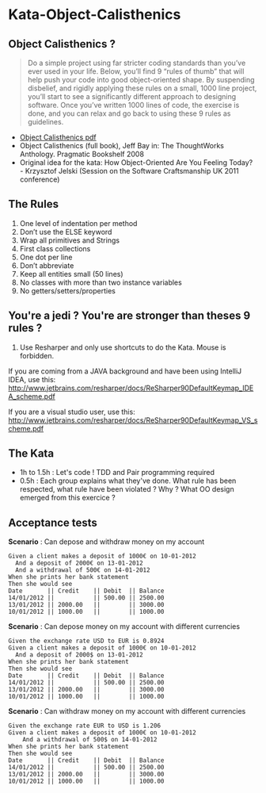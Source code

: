 # Kata-Object-Calisthenics


Object Calisthenics ?
---------

>Do a simple project using far stricter coding standards than you’ve ever used in your life.
>Below, you’ll find 9 “rules of thumb” that will help push your code into good object-oriented
>shape.
>By suspending disbelief, and rigidly applying these rules on a small, 1000 line project, you’ll
>start to see a significantly different approach to designing software. Once you’ve written 1000
>lines of code, the exercise is done, and you can relax and go back to using these 9 rules as
>guidelines.

-  [Object Calisthenics pdf](http://www.cs.helsinki.fi/u/luontola/tdd-2009/ext/ObjectCalisthenics.pdf)
-  Object Calisthenics (full book), Jeff Bay in: The ThoughtWorks Anthology.
Pragmatic Bookshelf 2008
-  Original idea for the kata: How Object-Oriented Are You Feeling Today? - Krzysztof Jelski (Session on the Software Craftsmanship UK 2011 conference)

The Rules
---------

1. One level of indentation per method
2. Don’t use the ELSE keyword
3. Wrap all primitives and Strings
4. First class collections
5. One dot per line
6. Don’t abbreviate
7. Keep all entities small (50 lines)
8. No classes with more than two instance variables
9. No getters/setters/properties

You're a jedi ? You're are stronger than theses 9 rules ?
----------
1. Use Resharper and only use shortcuts to do the Kata. Mouse is forbidden. 

If you are coming from a JAVA background and have been using IntelliJ IDEA, use this:
http://www.jetbrains.com/resharper/docs/ReSharper90DefaultKeymap_IDEA_scheme.pdf

If you are a visual studio user, use this:
http://www.jetbrains.com/resharper/docs/ReSharper90DefaultKeymap_VS_scheme.pdf

The Kata
---------
- 1h to 1.5h : Let's code ! TDD and Pair programming required
- 0.5h : Each group explains what they've done. What rule has been respected, what rule have been violated ? Why ?  What OO design emerged from this exercice ?

Acceptance tests
---------
**Scenario** : Can depose and withdraw money on my account

```
Given a client makes a deposit of 1000€ on 10-01-2012
  And a deposit of 2000€ on 13-01-2012
  And a withdrawal of 500€ on 14-01-2012
When she prints her bank statement
Then she would see
Date       || Credit    || Debit  || Balance
14/01/2012 ||           || 500.00 || 2500.00
13/01/2012 || 2000.00   ||        || 3000.00
10/01/2012 || 1000.00   ||        || 1000.00
```

**Scenario** : Can depose money on my account with different currencies

```
Given the exchange rate USD to EUR is 0.8924 
Given a client makes a deposit of 1000€ on 10-01-2012
  And a deposit of 2000$ on 13-01-2012
When she prints her bank statement
Then she would see
Date       || Credit    || Debit  || Balance
14/01/2012 ||           || 500.00 || 2500.00
13/01/2012 || 2000.00   ||        || 3000.00
10/01/2012 || 1000.00   ||        || 1000.00
```

**Scenario** : Can withdraw money on my account with different currencies

```
Given the exchange rate EUR to USD is 1.206 
Given a client makes a deposit of 1000€ on 10-01-2012
    And a withdrawal of 500$ on 14-01-2012
When she prints her bank statement
Then she would see
Date       || Credit    || Debit  || Balance
14/01/2012 ||           || 500.00 || 2500.00
13/01/2012 || 2000.00   ||        || 3000.00
10/01/2012 || 1000.00   ||        || 1000.00
```
